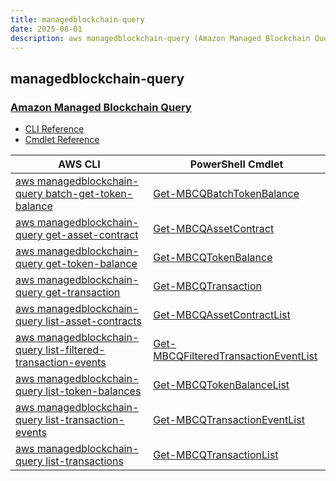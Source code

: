 ```yaml
---
title: managedblockchain-query
date: 2025-08-01
description: aws managedblockchain-query (Amazon Managed Blockchain Query) command/cmdlet list.
---
```


## managedblockchain-query

### [Amazon Managed Blockchain Query](https://aws.amazon.com/managed-blockchain/amb-query/)

* [CLI Reference](https://awscli.amazonaws.com/v2/documentation/api/latest/reference/managedblockchain-query/index.html)
* [Cmdlet Reference](https://docs.aws.amazon.com/powershell/latest/reference/items/ManagedBlockchainQuery_cmdlets.html)

|AWS CLI|PowerShell Cmdlet|
|----|----|
|[aws managedblockchain-query batch-get-token-balance](https://awscli.amazonaws.com/v2/documentation/api/latest/reference/managedblockchain-query/batch-get-token-balance.html)|[Get-MBCQBatchTokenBalance](https://docs.aws.amazon.com/powershell/latest/reference/items/Get-MBCQBatchTokenBalance.html)|
|[aws managedblockchain-query get-asset-contract](https://awscli.amazonaws.com/v2/documentation/api/latest/reference/managedblockchain-query/get-asset-contract.html)|[Get-MBCQAssetContract](https://docs.aws.amazon.com/powershell/latest/reference/items/Get-MBCQAssetContract.html)|
|[aws managedblockchain-query get-token-balance](https://awscli.amazonaws.com/v2/documentation/api/latest/reference/managedblockchain-query/get-token-balance.html)|[Get-MBCQTokenBalance](https://docs.aws.amazon.com/powershell/latest/reference/items/Get-MBCQTokenBalance.html)|
|[aws managedblockchain-query get-transaction](https://awscli.amazonaws.com/v2/documentation/api/latest/reference/managedblockchain-query/get-transaction.html)|[Get-MBCQTransaction](https://docs.aws.amazon.com/powershell/latest/reference/items/Get-MBCQTransaction.html)|
|[aws managedblockchain-query list-asset-contracts](https://awscli.amazonaws.com/v2/documentation/api/latest/reference/managedblockchain-query/list-asset-contracts.html)|[Get-MBCQAssetContractList](https://docs.aws.amazon.com/powershell/latest/reference/items/Get-MBCQAssetContractList.html)|
|[aws managedblockchain-query list-filtered-transaction-events](https://awscli.amazonaws.com/v2/documentation/api/latest/reference/managedblockchain-query/list-filtered-transaction-events.html)|[Get-MBCQFilteredTransactionEventList](https://docs.aws.amazon.com/powershell/latest/reference/items/Get-MBCQFilteredTransactionEventList.html)|
|[aws managedblockchain-query list-token-balances](https://awscli.amazonaws.com/v2/documentation/api/latest/reference/managedblockchain-query/list-token-balances.html)|[Get-MBCQTokenBalanceList](https://docs.aws.amazon.com/powershell/latest/reference/items/Get-MBCQTokenBalanceList.html)|
|[aws managedblockchain-query list-transaction-events](https://awscli.amazonaws.com/v2/documentation/api/latest/reference/managedblockchain-query/list-transaction-events.html)|[Get-MBCQTransactionEventList](https://docs.aws.amazon.com/powershell/latest/reference/items/Get-MBCQTransactionEventList.html)|
|[aws managedblockchain-query list-transactions](https://awscli.amazonaws.com/v2/documentation/api/latest/reference/managedblockchain-query/list-transactions.html)|[Get-MBCQTransactionList](https://docs.aws.amazon.com/powershell/latest/reference/items/Get-MBCQTransactionList.html)|

